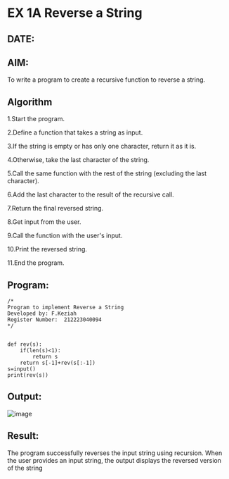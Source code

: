 # EX 1A Reverse a String
## DATE:
## AIM:
To write a program to create a recursive function to reverse a string.

## Algorithm
1.Start the program.

2.Define a function that takes a string as input.

3.If the string is empty or has only one character, return it as it is.

4.Otherwise, take the last character of the string.

5.Call the same function with the rest of the string (excluding the last character).

6.Add the last character to the result of the recursive call.

7.Return the final reversed string.

8.Get input from the user.

9.Call the function with the user's input.

10.Print the reversed string.

11.End the program. 

## Program:
```
/*
Program to implement Reverse a String
Developed by: F.Keziah
Register Number:  212223040094
*/
```
```

def rev(s):
    if(len(s)<1):
        return s
    return s[-1]+rev(s[:-1])
s=input()
print(rev(s))

```
## Output:
![image](https://github.com/user-attachments/assets/6c1d5052-0179-46b2-b869-30d9854a3b30)



## Result:
The program successfully reverses the input string using recursion. When the user provides an input string, the output displays the reversed version of the string
